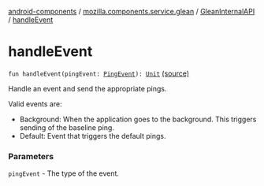 [android-components](../../index.md) / [mozilla.components.service.glean](../index.md) / [GleanInternalAPI](index.md) / [handleEvent](./handle-event.md)

# handleEvent

`fun handleEvent(pingEvent: `[`PingEvent`](../-glean/-ping-event/index.md)`): `[`Unit`](https://kotlinlang.org/api/latest/jvm/stdlib/kotlin/-unit/index.html) [(source)](https://github.com/mozilla-mobile/android-components/blob/master/components/service/glean/src/main/java/mozilla/components/service/glean/Glean.kt#L267)

Handle an event and send the appropriate pings.

Valid events are:

* Background: When the application goes to the background.
    This triggers sending of the baseline ping.
* Default: Event that triggers the default pings.

### Parameters

`pingEvent` - The type of the event.